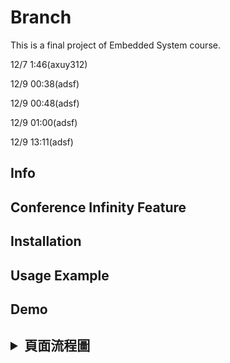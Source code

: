 # Branch
This is a final project of Embedded System course.

12/7 1:46(axuy312)

12/9 00:38(adsf)

12/9 00:48(adsf)

12/9 01:00(adsf) 

12/9 13:11(adsf)

<h2> Info </h2>

<h2> Conference Infinity Feature </h2>

## Installation

<h2> Usage Example </h2>

<h2> Demo </h2>
  
<h2><details>
 <summary>頁面流程圖</summary>
    <img src="" />
  <summary>功能圖</summary>
    <img src="" />
 </details>
 </h2>

